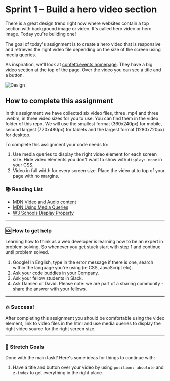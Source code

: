 # Sprint 1 – Build a hero video section

There is a great design trend right now where websites contain a top section with background image or video. It's called hero video or hero image. Today you're building one!

The goal of today's assignment is to create a hero video that is responsive and retrieves the right video file depending on the size of the screen using media queries.

As inspiration, we'll look at [confetti.events homepage](http://confetti.events/). They have a big video section at the top of the page. Over the video you can see a title and a button.

![Design](https://github.com/Technigo/assignment-hero/blob/master/hero-video.png)

## How to complete this assignment

In this assignment we have collected six video files, three .mp4 and three .webm, in three video sizes for you to use. You can find them in the video folder of this repo. We will use the smallest format (360x240px) for mobile, second largest (720x480px) for tablets and the largest format (1280x720px) for desktop.

To complete this assignment your code needs to:
1. Use media queries to display the right video element for each screen size. Hide video elements you don't want to show with `display: none` in your CSS.
2. Video in full width for every screen size. Place the video at to top of your page with no margins.

### :books: Reading List

* [MDN Video and Audio content](https://developer.mozilla.org/en-US/docs/Learn/HTML/Multimedia_and_embedding/Video_and_audio_content)
* [MDN Using Media Queries](https://developer.mozilla.org/en-US/docs/Web/CSS/Media_Queries/Using_media_queries)
* [W3 Schools Display Property](https://www.w3schools.com/css/css_display_visibility.asp)

---

### :sos: How to get help
Learning how to think as a web developer is learning how to be an expert in problem solving. So whenever you get stuck start with step 1 and continue until problem solved.

1. Google! In English, type in the error message if there is one, search within the language you're using (ie CSS, JavaScript etc).
2. Ask your code buddies in your Company.
3. Ask your fellow students in Slack.
4. Ask Damien or David. Please note: we are part of a sharing community - share the answer with your fellows.

---

### :boom: Success!

After completing this assignment you should be comfortable using the video element, link to video files in the html and use media queries to display the right video source for the right screen size.

---

### :runner: Stretch Goals

Done with the main task? Here's some ideas for things to continue with:

1. Have a title and button over your video by using `position: absolute` and `z-index` to get everything in the right place.
